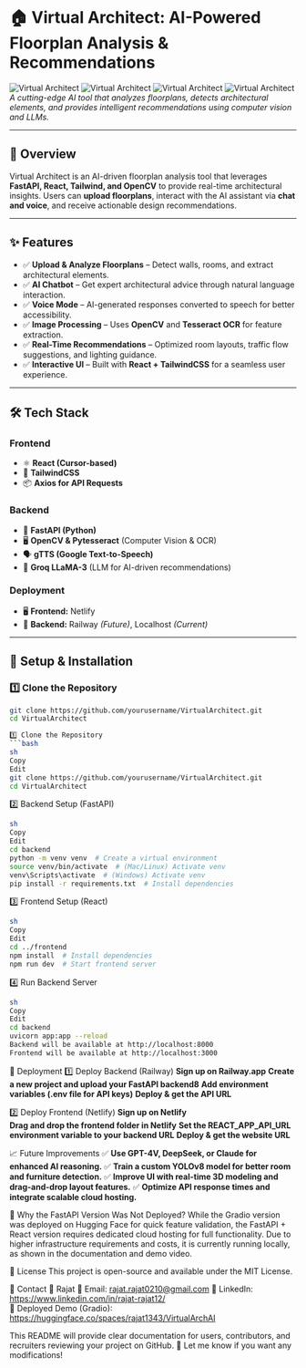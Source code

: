 # 🏠 Virtual Architect: AI-Powered Floorplan Analysis & Recommendations

![Virtual Architect](https://huggingface.co/spaces/rajat1343/VirtualArchAI)
![Virtual Architect](https://huggingface.co/spaces/rajat1343/VirtualArchAI) 
![Virtual Architect](https://huggingface.co/spaces/rajat1343/VirtualArchAI) 
![Virtual Architect](https://huggingface.co/spaces/rajat1343/VirtualArchAI) 
_A cutting-edge AI tool that analyzes floorplans, detects architectural elements, and provides intelligent recommendations using computer vision and LLMs._

---

## 🚀 Overview
Virtual Architect is an AI-driven floorplan analysis tool that leverages **FastAPI, React, Tailwind, and OpenCV** to provide real-time architectural insights. Users can **upload floorplans**, interact with the AI assistant via **chat and voice**, and receive actionable design recommendations.

---

## ✨ Features
- ✅ **Upload & Analyze Floorplans** – Detect walls, rooms, and extract architectural elements.  
- ✅ **AI Chatbot** – Get expert architectural advice through natural language interaction.  
- ✅ **Voice Mode** – AI-generated responses converted to speech for better accessibility.  
- ✅ **Image Processing** – Uses **OpenCV** and **Tesseract OCR** for feature extraction.  
- ✅ **Real-Time Recommendations** – Optimized room layouts, traffic flow suggestions, and lighting guidance.  
- ✅ **Interactive UI** – Built with **React + TailwindCSS** for a seamless user experience.  

---

## 🛠 Tech Stack
### **Frontend**
- ⚛️ **React (Cursor-based)**
- 🎨 **TailwindCSS**
- 📦 **Axios for API Requests**
  
### **Backend**
- 🚀 **FastAPI (Python)**
- 🖥️ **OpenCV & Pytesseract** (Computer Vision & OCR)
- 🗣 **gTTS (Google Text-to-Speech)**
- 🧠 **Groq LLaMA-3** (LLM for AI-driven recommendations)
  
### **Deployment**
- 🖥 **Frontend:** Netlify  
- 🔗 **Backend:** Railway _(Future)_, Localhost _(Current)_

---

## 🔧 Setup & Installation
### **1️⃣ Clone the Repository**
```sh
git clone https://github.com/yourusername/VirtualArchitect.git
cd VirtualArchitect

1️⃣ Clone the Repository
```bash
sh
Copy
Edit
git clone https://github.com/yourusername/VirtualArchitect.git
cd VirtualArchitect
```
2️⃣ Backend Setup (FastAPI)
```bash
sh
Copy
Edit
cd backend
python -m venv venv  # Create a virtual environment
source venv/bin/activate  # (Mac/Linux) Activate venv
venv\Scripts\activate  # (Windows) Activate venv
pip install -r requirements.txt  # Install dependencies
```
3️⃣ Frontend Setup (React)
```bash
sh
Copy
Edit
cd ../frontend
npm install  # Install dependencies
npm run dev  # Start frontend server
```
4️⃣ Run Backend Server
```bash
sh
Copy
Edit
cd backend
uvicorn app:app --reload
Backend will be available at http://localhost:8000
Frontend will be available at http://localhost:3000
```
🚀 Deployment
1️⃣ Deploy Backend (Railway)
**Sign up on Railway.app**
**Create a new project and upload your FastAPI backend8**
**Add environment variables (.env file for API keys)**
**Deploy & get the API URL**

2️⃣ Deploy Frontend (Netlify)
**Sign up on Netlify**  
**Drag and drop the frontend folder in Netlify**
**Set the REACT_APP_API_URL environment variable to your backend URL**
**Deploy & get the website URL**

📈 Future Improvements
✅ **Use GPT-4V, DeepSeek, or Claude for enhanced AI reasoning.**
✅ **Train a custom YOLOv8 model for better room and furniture detection.**
✅ **Improve UI with real-time 3D modeling and drag-and-drop layout features.**
✅ **Optimize API response times and integrate scalable cloud hosting.**

🎯 Why the FastAPI Version Was Not Deployed?
While the Gradio version was deployed on Hugging Face for quick feature validation, the FastAPI + React version requires dedicated cloud hosting for full functionality. Due to higher infrastructure requirements and costs, it is currently running locally, as shown in the documentation and demo video.

📜 License
This project is open-source and available under the MIT License.

📩 Contact
👤 Rajat
📧 Email: rajat.rajat0210@gmail.com
🔗 LinkedIn: https://www.linkedin.com/in/rajat-rajat12/  
🔗 Deployed Demo (Gradio): https://huggingface.co/spaces/rajat1343/VirtualArchAI

This README will provide clear documentation for users, contributors, and recruiters reviewing your project on GitHub. 🚀 Let me know if you want any modifications!
